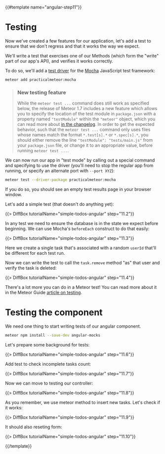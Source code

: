 {{#template name="angular-step11"}}

# Testing

Now we've created a few features for our application, let's add a test to ensure that we don't regress and that it works the way we expect.

We'll write a test that exercises one of our Methods (which form the "write" part of our app's API), and verifies it works correctly.

To do so, we'll add a [test driver](http://guide.meteor.com/testing.html#test-driver) for the [Mocha](https://mochajs.org) JavaScript test framework:

```bash
meteor add practicalmeteor:mocha
```

> ### New testing feature
> While the `meteor test ...` command does still work as specified below, the release of Meteor 1.7 includes a new feature which allows you to specify the location of the test module in `package.json` with a property named `"testModule"` within the `"meteor"` object, which you can read more about [in the changelog](https://docs.meteor.com/changelog.html#v1720180528). In order to get the expected behavior, such that the `meteor test ...` command only uses files whose names match the format `*.test[s].*` or `*.spec[s].*`, you should either remove the line `"testModule": "tests/main.js"` from your `package.json` file, or change it to an appropriate value, before running `meteor test ...`.

We can now run our app in "test mode" by calling out a special command and specifying to use the driver (you'll need to stop the regular app from running, or specify an alternate port with `--port XYZ`):

```bash
meteor test --driver-package practicalmeteor:mocha
```

If you do so, you should see an empty test results page in your browser window.

Let's add a simple test (that doesn't do anything yet):

{{> DiffBox tutorialName="simple-todos-angular" step="11.2"}}

In any test we need to ensure the database is in the state we expect before beginning. We can use Mocha's `beforeEach` construct to do that easily:

{{> DiffBox tutorialName="simple-todos-angular" step="11.3"}}

Here we create a single task that's associated with a random `userId` that'll be different for each test run.

Now we can write the test to call the `task.remove` method "as" that user and verify the task is deleted:

{{> DiffBox tutorialName="simple-todos-angular" step="11.4"}}

There's a lot more you can do in a Meteor test! You can read more about it in the Meteor Guide [article on testing](http://guide.meteor.com/testing.html).

# Testing the component

We need one thing to start writing tests of our angular component.

```bash
meteor npm install --save-dev angular-mocks
```

Let's prepare some background for tests:

{{> DiffBox tutorialName="simple-todos-angular" step="11.6"}}

Add test to check incomplete tasks count:

{{> DiffBox tutorialName="simple-todos-angular" step="11.7"}}

Now we can move to testing our controller:

{{> DiffBox tutorialName="simple-todos-angular" step="11.8"}}

As you remember, we use meteor method to insert new tasks. Let's check if it works:

{{> DiffBox tutorialName="simple-todos-angular" step="11.9"}}

It should also reseting form:

{{> DiffBox tutorialName="simple-todos-angular" step="11.10"}}

{{/template}}
